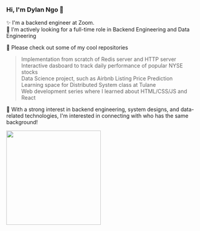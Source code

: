 ### Hi, I'm Dylan Ngo 👋

✨ I'm a backend engineer at Zoom.<br>
🎯 I'm actively looking for a full-time role in Backend Engineering and Data Engineering<br>

🔭 Please check out some of my cool repositories<br>
  > Implementation from scratch of Redis server and HTTP server <br>
  > Interactive dasboard to track daily performance of popular NYSE stocks <br>
  > Data Science project, such as Airbnb Listing Price Prediction<br>
  > Learning space for Distributed System class at Tulane<br>
  > Web development series where I learned about HTML/CSS/JS and React<br>
  > 
💬 With a strong interest in backend engineering, system designs, and data-related technologies, I'm interested in connecting with who has the same background!<br>

<img src="https://aroundofwordsin80days.files.wordpress.com/2019/07/zealouscourageousgibbon-size_restricted.gif" height=250 width=250/>
